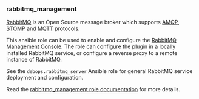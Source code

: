 ### rabbitmq_management

[RabbitMQ](https://www.rabbitmq.com/) is an Open Source message broker
which supports
[AMQP](https://en.wikipedia.org/wiki/Advanced_Message_Queuing_Protocol),
[STOMP](https://en.wikipedia.org/wiki/Streaming_Text_Oriented_Messaging_Protocol)
and [MQTT](https://en.wikipedia.org/wiki/MQTT) protocols.

This ansible role can be used to enable and configure the [RabbitMQ
Management Console](https://www.rabbitmq.com/management.html). The role
can configure the plugin in a locally installed RabbitMQ service, or
configure a reverse proxy to a remote instance of RabbitMQ.

See the `debops.rabbitmq_server` Ansible role for general RabbitMQ
service deployment and configuration.

Read the [rabbitmq_management role documentation](https://docs.debops.org/en/master/ansible/roles/rabbitmq_management/) for more details.
